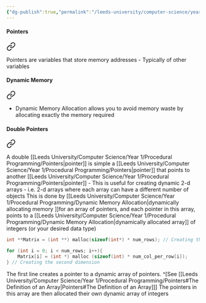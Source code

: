 ```yaml
---
{"dg-publish":true,"permalink":"/leeds-university/computer-science/year-1/procedural-programming/procedural-programming/","tags":["Mandatory-Module"]}
---
```


#### Pointers

<div class="transclusion internal-embed is-loaded"><a class="markdown-embed-link" href="/leeds-university/computer-science/year-1/procedural-programming/pointers/#def" aria-label="Open link"><svg xmlns="http://www.w3.org/2000/svg" width="24" height="24" viewBox="0 0 24 24" fill="none" stroke="currentColor" stroke-width="2" stroke-linecap="round" stroke-linejoin="round" class="svg-icon lucide-link"><path d="M10 13a5 5 0 0 0 7.54.54l3-3a5 5 0 0 0-7.07-7.07l-1.72 1.71"></path><path d="M14 11a5 5 0 0 0-7.54-.54l-3 3a5 5 0 0 0 7.07 7.07l1.71-1.71"></path></svg></a><div class="markdown-embed">



Pointers are variables that store memory addresses
	- Typically of other variables 

</div></div>

#### Dynamic Memory

<div class="transclusion internal-embed is-loaded"><a class="markdown-embed-link" href="/leeds-university/computer-science/year-1/procedural-programming/dynamic-memory-allocation/#def" aria-label="Open link"><svg xmlns="http://www.w3.org/2000/svg" width="24" height="24" viewBox="0 0 24 24" fill="none" stroke="currentColor" stroke-width="2" stroke-linecap="round" stroke-linejoin="round" class="svg-icon lucide-link"><path d="M10 13a5 5 0 0 0 7.54.54l3-3a5 5 0 0 0-7.07-7.07l-1.72 1.71"></path><path d="M14 11a5 5 0 0 0-7.54-.54l-3 3a5 5 0 0 0 7.07 7.07l1.71-1.71"></path></svg></a><div class="markdown-embed">



- Dynamic Memory Allocation allows you to avoid memory waste by allocating exactly the memory required 

</div></div>

#### Double Pointers

<div class="transclusion internal-embed is-loaded"><a class="markdown-embed-link" href="/leeds-university/computer-science/year-1/procedural-programming/double-pointers/#def" aria-label="Open link"><svg xmlns="http://www.w3.org/2000/svg" width="24" height="24" viewBox="0 0 24 24" fill="none" stroke="currentColor" stroke-width="2" stroke-linecap="round" stroke-linejoin="round" class="svg-icon lucide-link"><path d="M10 13a5 5 0 0 0 7.54.54l3-3a5 5 0 0 0-7.07-7.07l-1.72 1.71"></path><path d="M14 11a5 5 0 0 0-7.54-.54l-3 3a5 5 0 0 0 7.07 7.07l1.71-1.71"></path></svg></a><div class="markdown-embed">




A double [[Leeds University/Computer Science/Year 1/Procedural Programming/Pointers\|pointer]] is simple a [[Leeds University/Computer Science/Year 1/Procedural Programming/Pointers\|pointer]] that points to another [[Leeds University/Computer Science/Year 1/Procedural Programming/Pointers\|pointer]]
	- This is useful for creating dynamic 2-d arrays
	- i.e. 2-d arrays where each array can have a different number of objects This is done by [[Leeds University/Computer Science/Year 1/Procedural Programming/Dynamic Memory Allocation\|dynamically allocating memory ]]for an array of pointers, and each pointer in this array, points to a [[Leeds University/Computer Science/Year 1/Procedural Programming/Dynamic Memory Allocation\|dynamically allocated array]] of integers (or your desired data type)
```C title:Example
int **Matrix = (int **) malloc(sizeof(int*) * num_rows); // Creating the first dimension

for (int i = 0; i < num_rows; i++){
	Matrix[i] = (int *) malloc (sizeof(int) * num_col_per_row[i]);
} // Creating the second dimension
```
The first line creates a pointer to a dynamic array of pointers. ^[See [[Leeds University/Computer Science/Year 1/Procedural Programming/Pointers#The Definition of an Array\|Pointers#The Definition of an Array]]]
The pointers in this array are then allocated their own dynamic array of integers






</div></div>

